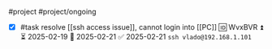 #project #project/ongoing 

- [x] #task resolve [[ssh access issue]], cannot login into [[PC]] 🆔 WvxBVR ⏫ ⏳ 2025-02-19 📅 2025-02-21 ✅ 2025-02-21
	`ssh vlado@192.168.1.101`
